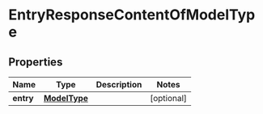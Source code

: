 # EntryResponseContentOfModelType

## Properties
Name | Type | Description | Notes
------------ | ------------- | ------------- | -------------
**entry** | [**ModelType**](ModelType.md) |  |  [optional]

